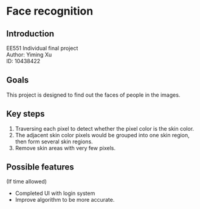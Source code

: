 Face recognition
===
## Introduction

EE551 Individual final project <br>
Author: Yiming Xu<br>
ID: 10438422<br>

## Goals

This project is designed to find out the faces of people in the images. 

## Key steps

1. Traversing each pixel to detect whether the pixel color is the skin color.
2. The adjacent skin color pixels would be grouped into one skin region, then form several skin regions.
3. Remove skin areas with very few pixels.

## Possible features
(If time allowed)
* Completed UI with login system
* Improve algorithm to be more accurate.

